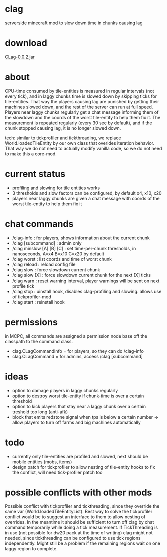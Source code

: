 clag
====

serverside minecraft mod to slow down time in chunks causing lag

download
====
[CLag-0.0.2.jar](releases/CLag-0.0.2.jar?raw=true)

about
====

CPU-time consumed by tile-entities is measured in regular intervals (not every tick),
and in laggy chunks time is slowed down by skipping ticks for tile-entities.
That way the players causing lag are punished by getting their machines slowed down,
and the rest of the server can run at full speed.
Players near laggy chunks regularly get a chat message informing them of the slowdown and the coords of the worst tile-entity to help them fix it.
The measurement is repeated regularly (every 30 sec by default), and if the chunk stopped causing lag, it is no longer slowed down.

tech: similar to tickprofiler and tickthreading, we replace World.loadedTileEntity by our own class that overides iteration behavior.
That way we do not need to actually modify vanilla code, so we do not need to make this a core-mod.

current status
====

* profiling and slowing for tile entities works
* 3 thresholds and slow factors can be configured, by default x4, x10, x20
* players near laggy chunks are given a chat message with coords of the worst tile-entity to help them fix it


chat commands
====

* /clag-info : for players, shows information about the current chunk
* /clag [subcommand] : admin only
* /clag minslow [A] [B] [C] : set time-per-chunk thresholds, in nanoseconds, A=x4 B=x10 C=x20 by default
* /clag worst : list coords and time of worst chunk
* /clag reload : reload config file
* /clag slow : force slowdown current chunk 
* /clag slow [X] : force slowdown current chunk for the next [X] ticks
* /clag warn : reset warning interval, player warnings will be sent on next profile tick
* /clag stop : uinstall hook, disables clag-profiling and slowing. allows use of tickprofiler-mod
* /clag start : reinstall hook

permissions
=== 

in MCPC, all commands are assigned a permission node base off the classpath to the command class.  
* clag.CLagCommandInfo = for players, so they can do /clag-info
* clag.CLagCommand = for admins, access /clag [subcommand]

ideas
====

* option to damage players in laggy chunks regularly
* option to destroy worst tile-entity if chunk-time is over a certain threshold
* option to kick players that stay near a laggy chunk over a certain treshold too long (anti-afk)
* block that emits redstone signal when tps is below a certain number -> allow players to turn off farms and big machines automatically

todo
====

* currently only tile-entities are profiled and slowed, next should be mobile entities (mobs, items)
* design patch for tickprofiler to allow nesting of tile-entity hooks to fix the conflict, will need tick-profiler patch too


possible conflicts with other mods 
====

Possible conflict with tickprofiler and tickthreading, since they override the same var (World.loadedTileEntityList).
Best way to solve the tickprofiler conflict would be to suggest an interface to them to allow nesting of overrides.
In the meantime it should be sufficient to turn off clag by chat command temporarily while doing a tick measurement.
If TickThreading is in use (not possible for dw20 pack at the time of writing) clag might not needed, 
since tickthreading can be configured to use tick regions independently.
Might still be a problem if the remaining regions wait on one laggy region to complete.


